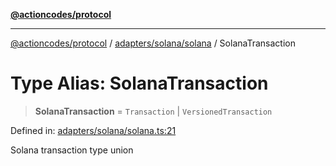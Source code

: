 [**@actioncodes/protocol**](../../../../README.md)

***

[@actioncodes/protocol](../../../../modules.md) / [adapters/solana/solana](../README.md) / SolanaTransaction

# Type Alias: SolanaTransaction

> **SolanaTransaction** = `Transaction` \| `VersionedTransaction`

Defined in: [adapters/solana/solana.ts:21](https://github.com/otaprotocol/actioncodes/blob/d0ef10ae3bd279eafa4f9f7708c521c6ab240398/src/adapters/solana/solana.ts#L21)

Solana transaction type union

